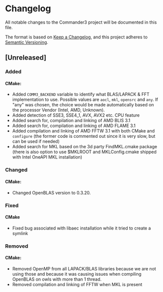 # Changelog

All notable changes to the Commander3 project will be documented in this file.

The format is based on [Keep a Changelog](https://keepachangelog.com/en/1.0.0/),
and this project adheres to [Semantic Versioning](https://semver.org/spec/v2.0.0.html).

## [Unreleased]

### Added

#### CMake:
- Added `COMM3_BACKEND` variable to identify what BLAS/LAPACK & FFT
implementation to use. Possible values are `aocl`, `mkl`, `opensrc` and
`any`. If "any" was chosen, the choice would be made automatically based 
on the processor Vendor (Intel, AMD, Unknown).
- Added detection of SSE3, SSE4_1, AVX, AVX2 etc. CPU feature 
- Added search for, compilation and linking of AMD BLIS 3.1
- Added search for, compilation and linking of AMD FLAME 3.1
- Added compilation and linking of AMD FFTW 3.1 with both CMake and `configure` 
  (the former code is commented out since it is very slow, but can be used if needed)
- Added search for MKL based on the 3d party FindMKL.cmake package (there is also 
option to use $MKLROOT and MKLConfig.cmake shipped with Intel OneAPI MKL installation)

### Changed

#### CMake:
- Changed OpenBLAS version to 0.3.20.

### Fixed

#### CMake
- Fixed bug associated with libaec installation while it tried to create a symlink

### Removed 

#### CMake:
- Removed OpenMP from all LAPACK/BLAS libraries because we are not using those
and because it was causing issues when compiling OpenBLAS on owls with more
than 1 thread.
- Removed compilation and linking of FFTW when MKL is present
